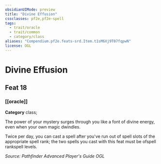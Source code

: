 ```yaml
---
obsidianUIMode: preview
title: "Divine Effusion"
cssclasses: pf2e,pf2e-spell
tags:
  - trait/oracle
  - trait/common
  - category/class
aliases: "Compendium.pf2e.feats-srd.Item.t1sM6Xj9T07fqpwN"
license: OGL
---
```

# Divine Effusion
## Feat 18
### [[oracle]]

**Category** class; 




The power of your mystery surges through you like a font of divine energy, even when your own magic dwindles.

Twice per day, you can cast a spell after you've run out of spell slots of the appropriate spell rank; the two spells you cast with this feat must be ofspell rankspell levels.

*Source: Pathfinder Advanced Player's Guide*
*OGL*